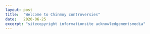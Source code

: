 ```yaml
---
layout: post
title:  "Welcome to Chinmoy controversies"
date:   2020-06-25
excerpt: "sitecopyright informationsite acknowledgementsmedia"
---
```

